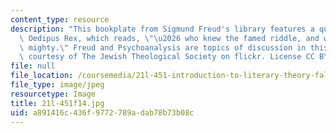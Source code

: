 ```yaml
---
content_type: resource
description: "This bookplate from Sigmund Freud's library features a quote from Sophocles'\
  \ Oedipus Rex, which reads, \"\u2026 who knew the famed riddle, and was a man most\
  \ mighty.\" Freud and Psychoanalysis are topics of discussion in this course. Image\
  \ courtesy of The Jewish Theological Society on flickr. License CC BY."
file: null
file_location: /coursemedia/21l-451-introduction-to-literary-theory-fall-2014/a891416c436f9772789adab78b73b08c_21l-451f14.jpg
file_type: image/jpeg
resourcetype: Image
title: 21l-451f14.jpg
uid: a891416c-436f-9772-789a-dab78b73b08c
---
```

